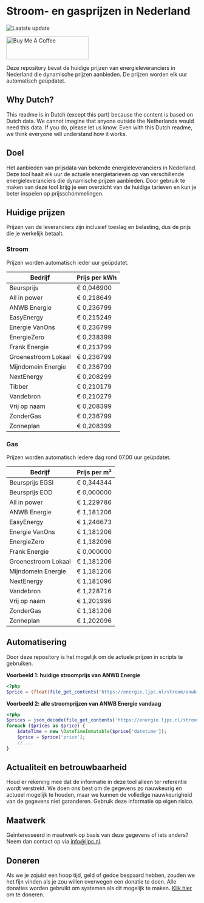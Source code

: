 # Stroom- en gasprijzen in Nederland

![Laatste update](https://img.shields.io/badge/laatste%20update-2024--06--17%2011%3A00%20CET-brightgreen)

<a href="https://www.buymeacoffee.com/Lars-" target="_blank"><img src="https://cdn.buymeacoffee.com/buttons/v2/default-orange.png" alt="Buy Me A Coffee" height="60" style="height: 60px !important;width: 217px !important;" ></a>

Deze repository bevat de huidige prijzen van energieleveranciers in Nederland die dynamische prijzen aanbieden. De prijzen worden elk uur automatisch geüpdatet.

## Why Dutch?

This readme is in Dutch (except this part) because the content is based on Dutch data. We cannot imagine that anyone outside the Netherlands would need this data. If you do, please let us know. Even with this Dutch readme, we think
everyone will understand how it works.

## Doel

Het aanbieden van prijsdata van bekende energieleveranciers in Nederland. Deze tool haalt elk uur de actuele energietarieven op van verschillende energieleveranciers die dynamische prijzen aanbieden. Door gebruik te maken van deze tool
krijg je een overzicht van de huidige tarieven en kun je beter inspelen op prijsschommelingen.

## Huidige prijzen

Prijzen van de leveranciers zijn inclusief toeslag en belasting, dus de prijs die je werkelijk betaalt.

### Stroom

Prijzen worden automatisch ieder uur geüpdatet.

 Bedrijf | Prijs per kWh 
---------|---------------
Beursprijs | € 0,046900
All in power | € 0,218649
ANWB Energie | € 0,236799
EasyEnergy | € 0,215249
Energie VanOns | € 0,236799
EnergieZero | € 0,238399
Frank Energie | € 0,213799
Groenestroom Lokaal | € 0,236799
Mijndomein Energie | € 0,236799
NextEnergy | € 0,208299
Tibber | € 0,210179
Vandebron | € 0,210279
Vrij op naam | € 0,208399
ZonderGas | € 0,236799
Zonneplan | € 0,208399


### Gas

Prijzen worden automatisch iedere dag rond 07.00 uur geüpdatet.

 Bedrijf | Prijs per m³ 
---------|--------------
Beursprijs EGSI | € 0,344344
Beursprijs EOD | € 0,000000
All in power | € 1,229786
ANWB Energie | € 1,181206
EasyEnergy | € 1,246673
Energie VanOns | € 1,181206
EnergieZero | € 1,182096
Frank Energie | € 0,000000
Groenestroom Lokaal | € 1,181206
Mijndomein Energie | € 1,181206
NextEnergy | € 1,181096
Vandebron | € 1,228716
Vrij op naam | € 1,201996
ZonderGas | € 1,181206
Zonneplan | € 1,202096


## Automatisering

Door deze repository is het mogelijk om de actuele prijzen in scripts te gebruiken.

**Voorbeeld 1: huidige stroomprijs van ANWB Energie**

```php
<?php
$price = (float)file_get_contents('https://energie.ljpc.nl/stroom/anwb-energie-nu.txt');

```

**Voorbeeld 2: alle stroomprijzen van ANWB Energie vandaag**

```php
<?php
$prices = json_decode(file_get_contents('https://energie.ljpc.nl/stroom/all-in-power-vandaag.json'),true);
foreach ($prices as $price) {
    $dateTime = new \DateTimeImmutable($price['datetime']);
    $price = $price['price'];
    // ...
}
```

## Actualiteit en betrouwbaarheid

Houd er rekening mee dat de informatie in deze tool alleen ter referentie wordt verstrekt. We doen ons best om de gegevens zo nauwkeurig en actueel mogelijk te houden, maar we kunnen de volledige nauwkeurigheid van de gegevens niet
garanderen. Gebruik deze informatie op eigen risico.

## Maatwerk

Geïnteresseerd in maatwerk op basis van deze gegevens of iets anders? Neem dan contact op
via [info@ljpc.nl](mailto:info@ljpc.nl?subject=Energie%20prijzen).

## Doneren

Als we je zojuist een hoop tijd, geld of gedoe bespaard hebben, zouden we het fijn vinden als je zou willen overwegen een
donatie te doen. Alle donaties worden gebruikt om systemen als dit mogelijk te
maken. [Klik hier](https://www.buymeacoffee.com/Lars-) om te doneren.

